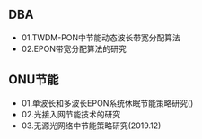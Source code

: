 ## DBA
+ 01.TWDM-PON中节能动态波长带宽分配算法
+ 02.EPON带宽分配算法的研究



## ONU节能

+ 01.单波长和多波长EPON系统休眠节能策略研究()
+ 02.光接入网节能技术的研究
+ 03.无源光网络中节能策略研究(2019.12)
